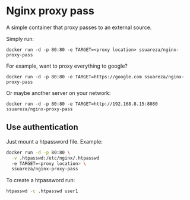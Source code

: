 # Nginx proxy pass

A simple container that proxy passes to an external source.

Simply run:

```
docker run -d -p 80:80 -e TARGET=<proxy location> ssuareza/nginx-proxy-pass
```

For example, want to proxy everything to google?

```
docker run -d -p 80:80 -e TARGET=https://google.com ssuareza/nginx-proxy-pass
```

Or maybe another server on your network:

```
docker run -d -p 80:80 -e TARGET=http://192.168.8.15:8080 ssuareza/nginx-proxy-pass
```

## Use authentication

Just mount a htpassword file. Example:

```sh
docker run -d -p 80:80 \
  -v .htpasswd:/etc/nginx/.htpasswd
  -e TARGET=<proxy location> \
  ssuareza/nginx-proxy-pass
```

To create a htpassword run:

```sh
htpasswd -c .htpasswd user1
```
